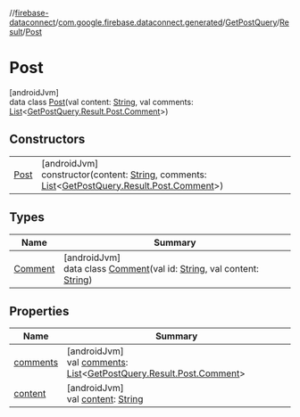 //[firebase-dataconnect](../../../../../index.md)/[com.google.firebase.dataconnect.generated](../../../index.md)/[GetPostQuery](../../index.md)/[Result](../index.md)/[Post](index.md)

# Post

[androidJvm]\
data class [Post](index.md)(val content: [String](https://kotlinlang.org/api/latest/jvm/stdlib/kotlin/-string/index.html), val comments: [List](https://kotlinlang.org/api/latest/jvm/stdlib/kotlin.collections/-list/index.html)&lt;[GetPostQuery.Result.Post.Comment](-comment/index.md)&gt;)

## Constructors

| | |
|---|---|
| [Post](-post.md) | [androidJvm]<br>constructor(content: [String](https://kotlinlang.org/api/latest/jvm/stdlib/kotlin/-string/index.html), comments: [List](https://kotlinlang.org/api/latest/jvm/stdlib/kotlin.collections/-list/index.html)&lt;[GetPostQuery.Result.Post.Comment](-comment/index.md)&gt;) |

## Types

| Name | Summary |
|---|---|
| [Comment](-comment/index.md) | [androidJvm]<br>data class [Comment](-comment/index.md)(val id: [String](https://kotlinlang.org/api/latest/jvm/stdlib/kotlin/-string/index.html), val content: [String](https://kotlinlang.org/api/latest/jvm/stdlib/kotlin/-string/index.html)) |

## Properties

| Name | Summary |
|---|---|
| [comments](comments.md) | [androidJvm]<br>val [comments](comments.md): [List](https://kotlinlang.org/api/latest/jvm/stdlib/kotlin.collections/-list/index.html)&lt;[GetPostQuery.Result.Post.Comment](-comment/index.md)&gt; |
| [content](content.md) | [androidJvm]<br>val [content](content.md): [String](https://kotlinlang.org/api/latest/jvm/stdlib/kotlin/-string/index.html) |
